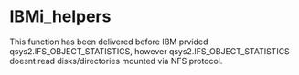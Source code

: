 # IBMi_helpers
This function has been delivered before IBM prvided qsys2.IFS_OBJECT_STATISTICS, however qsys2.IFS_OBJECT_STATISTICS doesnt read disks/directories mounted via NFS protocol. 

